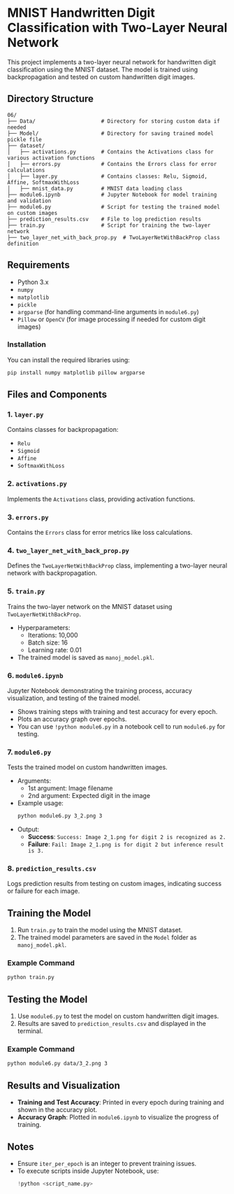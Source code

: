 # MNIST Handwritten Digit Classification with Two-Layer Neural Network

This project implements a two-layer neural network for handwritten digit classification using the MNIST dataset. The model is trained using backpropagation and tested on custom handwritten digit images.

## Directory Structure
```
06/
├── Data/                     # Directory for storing custom data if needed
├── Model/                    # Directory for saving trained model pickle file
├── dataset/
│   ├── activations.py        # Contains the Activations class for various activation functions
│   ├── errors.py             # Contains the Errors class for error calculations
│   ├── layer.py              # Contains classes: Relu, Sigmoid, Affine, SoftmaxWithLoss
│   ├── mnist_data.py         # MNIST data loading class
├── module6.ipynb             # Jupyter Notebook for model training and validation
├── module6.py                # Script for testing the trained model on custom images
├── prediction_results.csv    # File to log prediction results
├── train.py                  # Script for training the two-layer network
├── two_layer_net_with_back_prop.py  # TwoLayerNetWithBackProp class definition
```

## Requirements
- Python 3.x
- `numpy`
- `matplotlib`
- `pickle`
- `argparse` (for handling command-line arguments in `module6.py`)
- `Pillow` or `OpenCV` (for image processing if needed for custom digit images)

### Installation
You can install the required libraries using:
```bash
pip install numpy matplotlib pillow argparse
```

## Files and Components

### 1. `layer.py`
Contains classes for backpropagation:
- `Relu`
- `Sigmoid`
- `Affine`
- `SoftmaxWithLoss`

### 2. `activations.py`
Implements the `Activations` class, providing activation functions.

### 3. `errors.py`
Contains the `Errors` class for error metrics like loss calculations.

### 4. `two_layer_net_with_back_prop.py`
Defines the `TwoLayerNetWithBackProp` class, implementing a two-layer neural network with backpropagation.

### 5. `train.py`
Trains the two-layer network on the MNIST dataset using `TwoLayerNetWithBackProp`.
- Hyperparameters:
  - Iterations: 10,000
  - Batch size: 16
  - Learning rate: 0.01
- The trained model is saved as `manoj_model.pkl`.

### 6. `module6.ipynb`
Jupyter Notebook demonstrating the training process, accuracy visualization, and testing of the trained model.
- Shows training steps with training and test accuracy for every epoch.
- Plots an accuracy graph over epochs.
- You can use `!python module6.py` in a notebook cell to run `module6.py` for testing.

### 7. `module6.py`
Tests the trained model on custom handwritten images.
- Arguments:
  - 1st argument: Image filename
  - 2nd argument: Expected digit in the image
- Example usage:
  ```bash
  python module6.py 3_2.png 3
  ```
- Output:
  - **Success**: `Success: Image 2_1.png for digit 2 is recognized as 2.`
  - **Failure**: `Fail: Image 2_1.png is for digit 2 but inference result is 3.`

### 8. `prediction_results.csv`
Logs prediction results from testing on custom images, indicating success or failure for each image.

## Training the Model
1. Run `train.py` to train the model using the MNIST dataset.
2. The trained model parameters are saved in the `Model` folder as `manoj_model.pkl`.

### Example Command
```bash
python train.py
```

## Testing the Model
1. Use `module6.py` to test the model on custom handwritten digit images.
2. Results are saved to `prediction_results.csv` and displayed in the terminal.

### Example Command
```bash
python module6.py data/3_2.png 3
```

## Results and Visualization
- **Training and Test Accuracy**: Printed in every epoch during training and shown in the accuracy plot.
- **Accuracy Graph**: Plotted in `module6.ipynb` to visualize the progress of training.

## Notes
- Ensure `iter_per_epoch` is an integer to prevent training issues.
- To execute scripts inside Jupyter Notebook, use:
  ```python
  !python <script_name.py>
  ```

